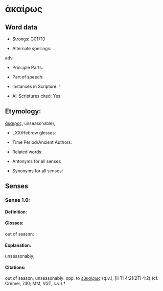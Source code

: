 # ἀκαίρως

<!-- Status: S2=NeedsEdits -->
<!-- Lexica used for edits:   -->

## Word data

* Strongs: G01710

* Alternate spellings:

adv.

* Principle Parts: 


* Part of speech: 


* Instances in Scripture: 1

* All Scriptures cited: Yes

## Etymology: 

[ἄκαιρος](), unseasonable),

* LXX/Hebrew glosses: 


* Time Period/Ancient Authors: 


* Related words: 

* Antonyms for all senses

* Synonyms for all senses: 


## Senses 


### Sense  1.0: 

#### Definition: 

#### Glosses: 

out of season; 

#### Explanation: 

unseasonably; 

#### Citations: 

out of season, unseasonably: opp. to [εὐκαίρως]() (q.v.), [II Ti 4:2](2Ti 4:2) (cf. Cremer, 740; MM, VGT, s.v.).† 
